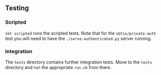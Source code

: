 ## Testing

### Scripted

`sbt scripted` runs the scripted tests. Note that for the `sbtix/private-auth` test you will need to have the `./serve-authenticated.py` server running.

### Integration

The `tests` directory contains further integration tests. Move
to the `tests` directory and run the appropriate `run.sh` from
there.
